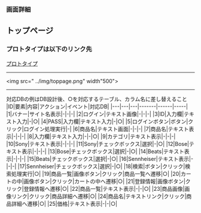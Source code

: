 ### 画面詳細
## トップページ
### プロトタイプは以下のリンク先
[プロトタイプ](https://www.figma.com/file/boN93BxShOvDsFXowGRvZb/Untitled?node-id=0%3A1)
*****
<img src=" ../img/toppage.png" width"500">
*****

 

対応DBの例はDB設計後、○を対応するテーブル、カラム名に差し替えること
|ID|要素|内容|アクション|イベント|対応DB|
|---|---|---|-------|------|-----|
|1|バナー|サイト名表示|-|-|-|
|2|ログイン|テキスト画像|-|-|-|
|3|ID|入力欄|テキスト入力|-|○|
|4|PASS|入力欄|テキスト入力|-|○|
|5|ログインボタン|ボタン|クリック|ログイン処理実行|-|
|6|商品名|テキスト画面|-|-|-|
|7|商品名|テキスト表示|-|-|-|
|8|入力欄|テキスト入力|-|-|○|
|9|カテゴリ|テキスト表示|-|-|-|
|10|Sony|テキスト表示|-|-|-|
|11|Sony|チェックボックス|選択|-|○|
|12|Bose|テキスト表示|-|-|-|
|13|Bose|チェックボックス|選択|-|○|
|14|Beats|テキスト表示|-|-|-|
|15|Beats|チェックボックス|選択|-|○|
|16|Sennheiser|テキスト表示|-|-|-|
|17|Sennheiser|チェックボックス|選択|-|○|
|18|検索|ボタン|クリック|検索処理実行|○|
|19|商品一覧|画像ボタン|クリック|商品一覧へ遷移|○|
|20|カートの中|画像ボタン|クリック|カートの中へ遷移|○|
|21|登録情報|画像ボタン|クリック|登録情報へ遷移|○|
|22|商品一覧|テキスト表示|-|-|○|
|23|商品画像|画像リンク|クリック|商品詳細へ遷移|○|
|24|商品名|テキストリンク|クリック|商品詳細へ遷移|○|
|25|価格|テキスト表示|-|-|○|
